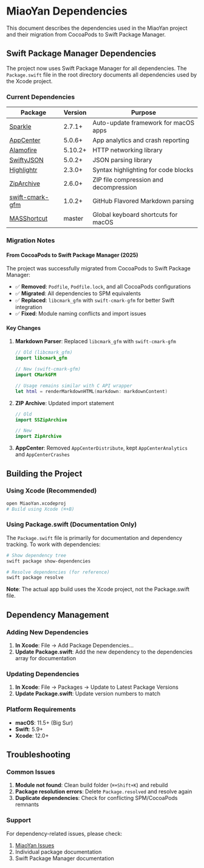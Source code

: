 # MiaoYan Dependencies

This document describes the dependencies used in the MiaoYan project and their migration from CocoaPods to Swift Package Manager.

## Swift Package Manager Dependencies

The project now uses Swift Package Manager for all dependencies. The `Package.swift` file in the root directory documents all dependencies used by the Xcode project.

### Current Dependencies

| Package                                                       | Version | Purpose                                |
| ------------------------------------------------------------- | ------- | -------------------------------------- |
| [Sparkle](https://github.com/sparkle-project/Sparkle)         | 2.7.1+  | Auto-update framework for macOS apps   |
| [AppCenter](https://github.com/microsoft/appcenter-sdk-apple) | 5.0.6+  | App analytics and crash reporting      |
| [Alamofire](https://github.com/Alamofire/Alamofire)           | 5.10.2+ | HTTP networking library                |
| [SwiftyJSON](https://github.com/SwiftyJSON/SwiftyJSON)        | 5.0.2+  | JSON parsing library                   |
| [Highlightr](https://github.com/raspu/Highlightr)             | 2.3.0+  | Syntax highlighting for code blocks    |
| [ZipArchive](https://github.com/ZipArchive/ZipArchive)        | 2.6.0+  | ZIP file compression and decompression |
| [swift-cmark-gfm](https://github.com/stackotter/swift-cmark-gfm) | 1.0.2+  | GitHub Flavored Markdown parsing      |
| [MASShortcut](https://github.com/shpakovski/MASShortcut)      | master  | Global keyboard shortcuts for macOS    |

### Migration Notes

#### From CocoaPods to Swift Package Manager (2025)

The project was successfully migrated from CocoaPods to Swift Package Manager:

- ✅ **Removed**: `Podfile`, `Podfile.lock`, and all CocoaPods configurations
- ✅ **Migrated**: All dependencies to SPM equivalents
- ✅ **Replaced**: `libcmark_gfm` with `swift-cmark-gfm` for better Swift integration
- ✅ **Fixed**: Module naming conflicts and import issues

#### Key Changes

1. **Markdown Parser**: Replaced `libcmark_gfm` with `swift-cmark-gfm`

   ```swift
   // Old (libcmark_gfm)
   import libcmark_gfm

   // New (swift-cmark-gfm)
   import CMarkGFM
   
   // Usage remains similar with C API wrapper
   let html = renderMarkdownHTML(markdown: markdownContent)
   ```

2. **ZIP Archive**: Updated import statement

   ```swift
   // Old
   import SSZipArchive

   // New
   import ZipArchive
   ```

3. **AppCenter**: Removed `AppCenterDistribute`, kept `AppCenterAnalytics` and `AppCenterCrashes`

## Building the Project

### Using Xcode (Recommended)

```bash
open MiaoYan.xcodeproj
# Build using Xcode (⌘+B)
```

### Using Package.swift (Documentation Only)

The `Package.swift` file is primarily for documentation and dependency tracking. To work with dependencies:

```bash
# Show dependency tree
swift package show-dependencies

# Resolve dependencies (for reference)
swift package resolve
```

**Note**: The actual app build uses the Xcode project, not the Package.swift file.

## Dependency Management

### Adding New Dependencies

1. **In Xcode**: File → Add Package Dependencies...
2. **Update Package.swift**: Add the new dependency to the dependencies array for documentation

### Updating Dependencies

1. **In Xcode**: File → Packages → Update to Latest Package Versions
2. **Update Package.swift**: Update version numbers to match

### Platform Requirements

- **macOS**: 11.5+ (Big Sur)
- **Swift**: 5.9+
- **Xcode**: 12.0+

## Troubleshooting

### Common Issues

1. **Module not found**: Clean build folder (`⌘+Shift+K`) and rebuild
2. **Package resolution errors**: Delete `Package.resolved` and resolve again
3. **Duplicate dependencies**: Check for conflicting SPM/CocoaPods remnants

### Support

For dependency-related issues, please check:

1. [MiaoYan Issues](https://github.com/tw93/MiaoYan/issues)
2. Individual package documentation
3. Swift Package Manager documentation

